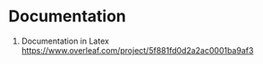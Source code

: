 # Documentation
1. Documentation in Latex
    https://www.overleaf.com/project/5f881fd0d2a2ac0001ba9af3